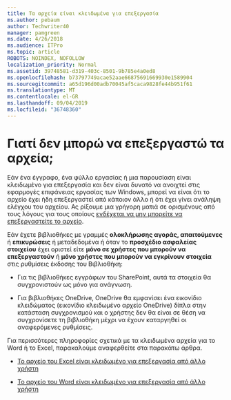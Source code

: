 ```yaml
---
title: Τα αρχεία είναι κλειδωμένα για επεξεργασία
ms.author: pebaum
author: Techwriter40
manager: pamgreen
ms.date: 4/26/2018
ms.audience: ITPro
ms.topic: article
ROBOTS: NOINDEX, NOFOLLOW
localization_priority: Normal
ms.assetid: 39748581-d319-403c-8501-9b785e4a0ed8
ms.openlocfilehash: b73797749acae52aae66875691669930e1589904
ms.sourcegitcommit: a65d196d00adb70045af5caca9828fe44b951f61
ms.translationtype: MT
ms.contentlocale: el-GR
ms.lasthandoff: 09/04/2019
ms.locfileid: "36748360"
---
```

# <a name="why-cant-i-edit-files"></a>Γιατί δεν μπορώ να επεξεργαστώ τα αρχεία;

Εάν ένα έγγραφο, ένα φύλλο εργασίας ή μια παρουσίαση είναι κλειδωμένο για επεξεργασία και δεν είναι δυνατό να ανοιχτεί στις εφαρμογές επιφάνειας εργασίας των Windows, μπορεί να είναι ότι το αρχείο έχει ήδη επεξεργαστεί από κάποιον άλλο ή ότι έχει γίνει ανάληψη ελέγχου του αρχείου. Ας ρίξουμε μια γρήγορη ματιά σε ορισμένους από τους λόγους για τους οποίους [ενδέχεται να μην μπορείτε να επεξεργαστείτε το αρχείο](https://support.office.com/article/why-can-t-i-edit-this-file-97315f48-aa5e-49d3-a4ae-a14b73daf87b).

Εάν έχετε βιβλιοθήκες με γραμμές **ολοκλήρωσης αγοράς, απαιτούμενες** ή **επικυρώσεις** ή μεταδεδομένα ή όταν το **προσχέδιο ασφαλείας στοιχείου** έχει οριστεί είτε **μόνο σε χρήστες που μπορούν να επεξεργαστούν** ή **μόνο χρήστες που μπορούν να εγκρίνουν στοιχεία** στις ρυθμίσεις έκδοσης του Βιβλιοθήκη:

- Για τις βιβλιοθήκες εγγράφων του SharePoint, αυτά τα στοιχεία θα συγχρονιστούν ως μόνο για ανάγνωση.

- Για βιβλιοθήκες OneDrive, OneDrive θα εμφανίσει ένα εικονίδιο κλειδώματος (εικονίδιο κλειδωμένο αρχείο OneDrive) δίπλα στην κατάσταση συγχρονισμού και ο χρήστης δεν θα είναι σε θέση να συγχρονίσετε τη βιβλιοθήκη μέχρι να έχουν καταργηθεί οι αναφερόμενες ρυθμίσεις. 

Για περισσότερες πληροφορίες σχετικά με τα κλειδωμένα αρχεία για το Word ή το Excel, παρακαλούμε αναφερθείτε στα παρακάτω άρθρα.

- [Το αρχείο του Excel είναι κλειδωμένο για επεξεργασία από άλλο χρήστη](https://support.office.com/article/Excel-file-is-locked-for-editing-by-another-user-6fa93887-2c2c-45f0-abcc-31b04aed68b3)

- [Το αρχείο του Word είναι κλειδωμένο για επεξεργασία από άλλο χρήστη](https://support.microsoft.com/help/313472/the-document-is-locked-for-editing-by-another-user-error-message-when)

